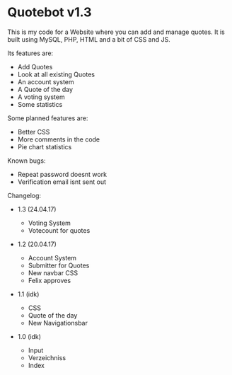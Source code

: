 # Quotebot v1.3

This is my code for a Website where you can add and manage quotes.
It is built using MySQL, PHP, HTML and a bit of CSS and JS.


Its features are:
  - Add Quotes
  - Look at all existing Quotes
  - An account system
  - A Quote of the day
  - A voting system  
  - Some statistics
  
  
Some planned features are:
  - Better CSS
  - More comments in the code
  - Pie chart statistics

Known bugs:
  - Repeat password doesnt work
  - Verification email isnt sent out
  
  
Changelog:
  - 1.3 (24.04.17)
	- Voting System
	- Votecount for quotes

  - 1.2 (20.04.17)
	- Account System
	- Submitter for Quotes
	- New navbar CSS
	- Felix approves
	
  - 1.1 (idk)
	- CSS
	- Quote of the day
	- New Navigationsbar
	
  - 1.0 (idk)
	- Input
	- Verzeichniss
	- Index

